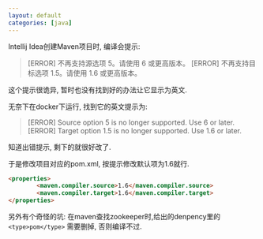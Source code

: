 ```yaml
---
layout: default
categories: [java]
---
```

Intellij Idea创建Maven项目时, 编译会提示:

>[ERROR] 不再支持源选项 5。请使用 6 或更高版本。
[ERROR] 不再支持目标选项 1.5。请使用 1.6 或更高版本。


这个提示很诡异, 暂时也没有找到好的办法让它显示为英文.

无奈下在docker下运行, 找到它的英文提示为:
>[ERROR] Source option 5 is no longer supported. Use 6 or later.
[ERROR] Target option 1.5 is no longer supported. Use 1.6 or later.

知道出错提示, 剩下的就很好改了.

于是修改项目对应的pom.xml, 按提示修改默认项为1.6就行.

```html
<properties>
        <maven.compiler.source>1.6</maven.compiler.source>
        <maven.compiler.target>1.6</maven.compiler.target>
</properties>
```

另外有个奇怪的坑:
在maven查找zookeeper时,给出的denpency里的```<type>pom</type>``` 需要删掉, 否则编译不过.